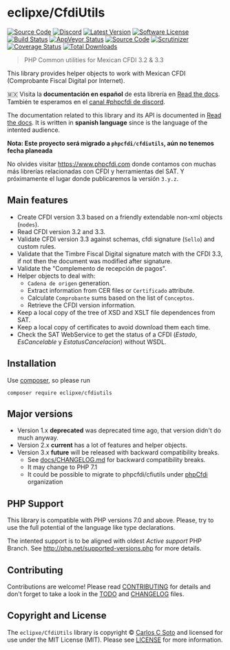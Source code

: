 # eclipxe/CfdiUtils

[![Source Code][badge-source]][source]
[![Discord][badge-discord]][discord]
[![Latest Version][badge-release]][release]
[![Software License][badge-license]][license]
[![Build Status][badge-build]][build]
[![AppVeyor Status][badge-appveyor]][appveyor]
[![Source Code][badge-documentation]][documentation]
[![Scrutinizer][badge-quality]][quality]
[![Coverage Status][badge-coverage]][coverage]
[![Total Downloads][badge-downloads]][downloads]

> PHP Common utilities for Mexican CFDI 3.2 & 3.3

This library provides helper objects to work with Mexican CFDI (Comprobante Fiscal Digital por Internet).

:mexico: Visita la **documentación en español** de esta librería en [Read the docs][documentation].
También te esperamos en el [canal #phpcfdi de discord](https://discord.gg/aFGYXvX).

The documentation related to this library and its API is documented in [Read the docs][documentation].
It is written in **spanish language** since is the language of the intented audience.

**Nota: Este proyecto será migrado a `phpcfdi/cfdiutils`, aún no tenemos fecha planeada**

No olvides visitar <https://www.phpcfdi.com> donde contamos con muchas más librerías relacionadas con
CFDI y herramientas del SAT. Y próximamente el lugar donde publicaremos la versión `3.y.z`.

## Main features

- Create CFDI version 3.3 based on a friendly extendable non-xml objects (`nodes`).
- Read CFDI version 3.2 and 3.3.
- Validate CFDI version 3.3 against schemas, cfdi signature (`Sello`) and custom rules.
- Validate that the Timbre Fiscal Digital signature match with the CFDI 3.3,
  if not then the document was modified after signature.
- Validate the "Complemento de recepción de pagos".
- Helper objects to deal with:
    - `Cadena de origen` generation.
    - Extract information from CER files or `Certificado` attribute.
    - Calculate `Comprobante` sums based on the list of `Conceptos`.
    - Retrieve the CFDI version information.
- Keep a local copy of the tree of XSD and XSLT file dependences from SAT.
- Keep a local copy of certificates to avoid download them each time.
- Check the SAT WebService to get the status of a CFDI (*Estado*, *EsCancelable* y *EstatusCancelacion*) without WSDL.


## Installation

Use [composer](https://getcomposer.org/), so please run

```shell
composer require eclipxe/cfdiutils
```


## Major versions

- Version 1.x **deprecated** was deprecated time ago, that version didn't do much anyway.
- Version 2.x **current** has a lot of features and helper objects.
- Version 3.x **future** will be released with backward compatibility breaks.
    - See [docs/CHANGELOG.md](docs/CHANGELOG.md) for backward compatibility breaks.
    - It may change to PHP 7.1
    - It could be possible to migrate to phpcfdi/cfiutils under [phpCfdi][] organization


## PHP Support

This library is compatible with PHP versions 7.0 and above.
Please, try to use the full potential of the language like type declarations.

The intented support is to be aligned with oldest *Active support* PHP Branch.
See <http://php.net/supported-versions.php> for more details.


## Contributing

Contributions are welcome! Please read [CONTRIBUTING][] for details
and don't forget to take a look in the [TODO][] and [CHANGELOG][] files.


## Copyright and License

The `eclipxe/CfdiUtils` library is copyright © [Carlos C Soto](http://eclipxe.com.mx/)
and licensed for use under the MIT License (MIT). Please see [LICENSE][] for more information.


[contributing]: https://github.com/eclipxe13/CfdiUtils/blob/master/CONTRIBUTING.md
[changelog]: https://github.com/eclipxe13/CfdiUtils/blob/master/docs/CHANGELOG.md
[todo]: https://github.com/eclipxe13/CfdiUtils/blob/master/docs/TODO.md
[phpcfdi]: https://github.com/phpCfdi

[source]: https://github.com/eclipxe13/CfdiUtils
[documentation]: https://cfdiutils.readthedocs.io/
[discord]: https://discord.gg/aFGYXvX
[release]: https://github.com/eclipxe13/CfdiUtils/releases
[license]: https://github.com/eclipxe13/CfdiUtils/blob/master/LICENSE
[build]: https://travis-ci.org/eclipxe13/CfdiUtils?branch=master
[appveyor]: https://ci.appveyor.com/project/eclipxe13/cfdiutils/branch/master
[quality]: https://scrutinizer-ci.com/g/eclipxe13/CfdiUtils/?branch=master
[coverage]: https://scrutinizer-ci.com/g/eclipxe13/CfdiUtils/code-structure/master/code-coverage/src/CfdiUtils/
[downloads]: https://packagist.org/packages/eclipxe/CfdiUtils

[badge-source]: http://img.shields.io/badge/source-eclipxe13/CfdiUtils-blue?logo=github&style=flat-square
[badge-documentation]: https://img.shields.io/readthedocs/cfdiutils/stable?logo=read-the-docs&style=flat-square
[badge-discord]: https://img.shields.io/discord/459860554090283019?logo=discord&style=flat-square
[badge-release]: https://img.shields.io/github/release/eclipxe13/CfdiUtils?style=flat-square
[badge-license]: https://img.shields.io/github/license/eclipxe13/CfdiUtils?style=flat-square
[badge-build]: https://img.shields.io/travis/eclipxe13/CfdiUtils/master?logo=travis&style=flat-square
[badge-appveyor]: https://img.shields.io/appveyor/ci/eclipxe13/cfdiutils/master?logo=appveyor&style=flat-square
[badge-quality]: https://img.shields.io/scrutinizer/g/eclipxe13/CfdiUtils/master?logo=scrutinizer-ci&style=flat-square
[badge-coverage]: https://img.shields.io/scrutinizer/coverage/g/eclipxe13/CfdiUtils/master?logo=scrutinizer-ci&style=flat-square
[badge-downloads]: https://img.shields.io/packagist/dt/eclipxe/CfdiUtils?style=flat-square
